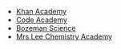 


<!--This page controls what happens after the Helpful Free Websites link is clicked-->
<ul>
  <li>
     <a href="https://www.khanacademy.org/">Khan Academy</a>
  </li>
  <li>
    <a href="https://www.codecademy.com/">Code Academy</a>
  </li>
  <li>
     <a href="http://www.bozemanscience.com/">Bozeman Science</a>
  </li>
  <li>
     <a href="https://www.youtube.com/channel/UCkxxijr87O6uZfBVZEu9r7A">Mrs Lee Chemistry Academy</a>
  </li>
</ul>

